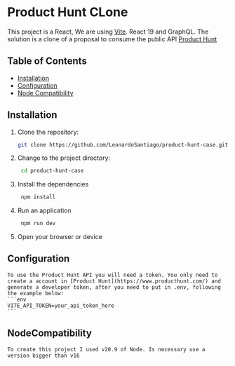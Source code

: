 # Product Hunt CLone

This project is a React,  We are using [Vite](https://vite.dev/). React 19 and GraphQL.
The solution is a clone of a proposal to consume the public API [Product Hunt](https://www.producthunt.com/)

## Table of Contents

- [Installation](#installation)
- [Configuration](#configuration)
- [Node Compatibility](#NodeCompatibility)


## Installation

1. Clone the repository:

   ```bash
   git clone https://github.com/LeonardoSantiago/product-hunt-case.git
   ```
2. Change to the project directory:
   ```bash
    cd product-hunt-case
   ```
3. Install the dependencies
   ```bash
    npm install
   ```
4. Run an application
   ```bash
    npm run dev
   ```

5. Open your browser or device

## Configuration
    To use the Product Hunt API you will need a token. You only need to create a account in [Product Hunt](https://www.producthunt.com/) and generate a developer token, after you need to put in .env, following the example below:
    ```env
    VITE_API_TOKEN=your_api_token_here
    ```

## NodeCompatibility 
    To create this project I used v20.9 of Node. Is necessary use a version bigger than v16
